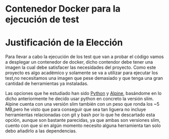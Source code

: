 # Contenedor Docker para la ejecución de test


# Justificación de la Elección

Para llevar a cabo la ejecución de los test que van a probar el código vamos a desplegar un contenedor de docker, dicho contendor debe tener una imagen la cual debe satisfacer 
las necesidades del proyecto. Como este proyecto es algo académico y solamente se va a utilizar para ejecutar los test,no necesitamos una imagen que pese demasiado y que tenga una 
gran cantidad de herramientas ya instaladas.

Las opciones que he estudiado han sido [Python](https://hub.docker.com/_/python) y [Alpine](https://hub.docker.com/_/alpine), basándome en lo dicho anteriormente he decido usar
python en concreto la versión slim. Alpine cuenta con una versión slim también con un peso que ronda los ~5 MB,pero he visto que para conseguir que sea tan liguera no incluye
herramientas relacionadas con git y bash por lo que he descartado esta opción, aunque son bastante parecidas, ya que ambas son versiones slim, cuento con que si en algún momento necesito
alguna herramienta tan solo debo añadirlo a las dependencias.
